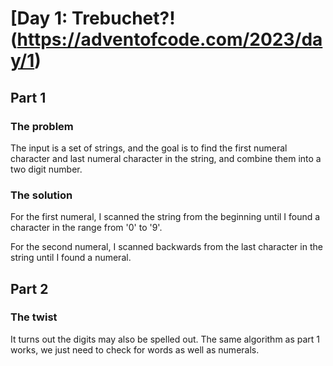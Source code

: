 # [Day 1: Trebuchet?!(https://adventofcode.com/2023/day/1)

## Part 1

### The problem
The input is a set of strings, and the goal is to find the first
numeral character and last numeral character in the string, and
combine them into a two digit number.

### The solution
For the first numeral, I scanned the string from the beginning until
I found a character in the range from '0' to '9'.

For the second numeral, I scanned backwards from the last character
in the string until I found a numeral.

## Part 2

### The twist
It turns out the digits may also be spelled out. The same algorithm
as part 1 works, we just need to check for words as well as numerals.
